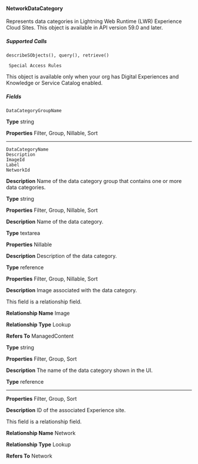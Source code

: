 #### NetworkDataCategory

Represents data categories in Lightning Web Runtime (LWR) Experience Cloud Sites. This object is available in API version 59.0 and later.

##### Supported Calls
```
describeSObjects(), query(), retrieve()

 Special Access Rules

```
This object is available only when your org has Digital Experiences and Knowledge or Service Catalog enabled.

##### Fields

```
DataCategoryGroupName

```

**Type**
string

**Properties**
Filter, Group, Nillable, Sort


-----

```
DataCategoryName
Description
ImageId
Label
NetworkId

```

**Description**
Name of the data category group that contains one or more data categories.

**Type**
string

**Properties**
Filter, Group, Nillable, Sort

**Description**
Name of the data category.

**Type**
textarea

**Properties**
Nillable

**Description**
Description of the data category.

**Type**
reference

**Properties**
Filter, Group, Nillable, Sort

**Description**
Image associated with the data category.

This field is a relationship field.

**Relationship Name**
Image

**Relationship Type**
Lookup

**Refers To**
ManagedContent

**Type**
string

**Properties**
Filter, Group, Sort

**Description**
The name of the data category shown in the UI.

**Type**
reference


-----

**Properties**
Filter, Group, Sort

**Description**
ID of the associated Experience site.

This field is a relationship field.

**Relationship Name**
Network

**Relationship Type**
Lookup

**Refers To**
Network
